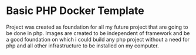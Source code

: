 # Basic PHP Docker Template

Project was created as foundation for all my future project that are going to be done in php.
Images are created to be independent of framework and be a good foundation on which i could build any php project 
without a need for php and all other infrastructure to be installed on my computer.